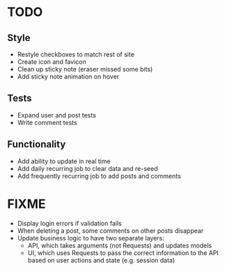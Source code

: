 # TODO
## Style
- Restyle checkboxes to match rest of site
- Create icon and favicon
- Clean up sticky note (eraser missed some bits)
- Add sticky note animation on hover

## Tests
- Expand user and post tests
- Write comment tests

## Functionality
- Add ability to update in real time
- Add daily recurring job to clear data and re-seed
- Add frequently recurring job to add posts and comments

# FIXME
- Display login errors if validation fails
- When deleting a post, some comments on other posts disappear
- Update business logic to have two separate layers:
    - API, which takes arguments (not Requests) and updates models
    - UI, which uses Requests to pass the correct information to the API based on user actions and state (e.g. session data)